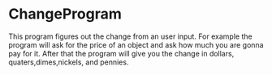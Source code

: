 # ChangeProgram
This program figures out the change from an user input. For example the program will ask for the price of an 
object and ask how much you are gonna pay for it. After that the program will give you the change in dollars,
quaters,dimes,nickels, and pennies.

